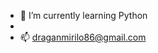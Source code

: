- 🌱 I’m currently learning Python 
- 
- 📫 draganmirilo86@gmail.com

<!---
scribbler2/scribbler2 is a ✨ special ✨ repository because its `README.md` (this file) appears on your GitHub profile.
You can click the Preview link to take a look at your changes.
--->

